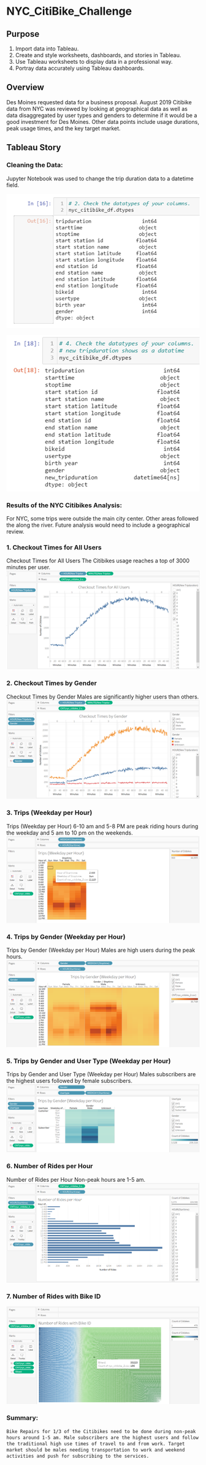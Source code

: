 # NYC_CitiBike_Challenge

## Purpose

1. Import data into Tableau.
2. Create and style worksheets, dashboards, and stories in Tableau.
3. Use Tableau worksheets to display data in a professional way.
4. Portray data accurately using Tableau dashboards.

## Overview

Des Moines requested data for a business proposal. August 2019 Citibike data from NYC was reviewed by looking at geographical data as well as data disaggregated by user types and genders to determine if it would be a good investment for Des Moines. Other data points include usage durations, peak usage times, and the key target market.

## Tableau Story

### Cleaning the Data:

Jupyter Notebook was used to change the trip duration data to a datetime field.

![alt text](https://github.com/harryhua2021/NYC_CitiBike_Challenge/blob/main/Challenge/images/before_transformation.PNG)

![alt text](https://github.com/harryhua2021/NYC_CitiBike_Challenge/blob/main/Challenge/images/after_transformation.PNG)

### Results of the NYC Citibikes Analysis:

For NYC, some trips were outside the main city center. Other areas followed the along the river. Future analysis would need to include a geographical review.

### 1. Checkout Times for All Users
Checkout Times for All Users The Citibikes usage reaches a top of 3000 minutes per user. 
![alt text](https://github.com/harryhua2021/NYC_CitiBike_Challenge/blob/main/Challenge/images/0_User.PNG)
### 2. Checkout Times by Gender
Checkout Times by Gender Males are significantly higher users than others. 
![alt text](https://github.com/harryhua2021/NYC_CitiBike_Challenge/blob/main/Challenge/images/1_Gender.PNG)
### 3. Trips (Weekday per Hour)
Trips (Weekday per Hour) 6-10 am and 5-8 PM are peak riding hours during the weekday and 5 am to 10 pm on the weekends. 
![alt text](https://github.com/harryhua2021/NYC_CitiBike_Challenge/blob/main/Challenge/images/2_Trips.PNG)
### 4. Trips by Gender (Weekday per Hour)
Trips by Gender (Weekday per Hour) Males are high users during the peak hours. 
![alt text](https://github.com/harryhua2021/NYC_CitiBike_Challenge/blob/main/Challenge/images/3_TripGender.PNG)
### 5. Trips by Gender and User Type (Weekday per Hour)
Trips by Gender and User Type (Weekday per Hour) Males subscribers are the highest users followed by female subscribers. 
![alt text](https://github.com/harryhua2021/NYC_CitiBike_Challenge/blob/main/Challenge/images/4_UserType.PNG)
### 6. Number of Rides per Hour
Number of Rides per Hour Non-peak hours are 1-5 am.
![alt text](https://github.com/harryhua2021/NYC_CitiBike_Challenge/blob/main/Challenge/images/5_Rides.PNG)
### 7. Number of Rides with Bike ID
![alt text](https://github.com/harryhua2021/NYC_CitiBike_Challenge/blob/main/Challenge/images/6_Repairs.PNG)
### Summary:

    Bike Repairs for 1/3 of the Citibikes need to be done during non-peak hours around 1-5 am. Male subscribers are the highest users and follow the traditional high use times of travel to and from work. Target market should be males needing transportation to work and weekend activities and push for subscribing to the services.
